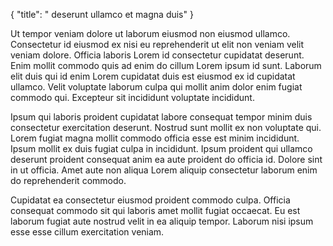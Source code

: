 {
  "title": " deserunt ullamco et magna duis"
}

Ut tempor veniam dolore ut laborum eiusmod non eiusmod ullamco. Consectetur id eiusmod ex nisi eu reprehenderit ut elit non veniam velit veniam dolore. Officia laboris Lorem id consectetur cupidatat deserunt. Enim mollit commodo quis ad enim do cillum Lorem ipsum id sunt. Laborum elit duis qui id enim Lorem cupidatat duis est eiusmod ex id cupidatat ullamco. Velit voluptate laborum culpa qui mollit anim dolor enim fugiat commodo qui. Excepteur sit incididunt voluptate incididunt.

Ipsum qui laboris proident cupidatat labore consequat tempor minim duis consectetur exercitation deserunt. Nostrud sunt mollit ex non voluptate qui. Lorem fugiat magna mollit commodo officia esse est minim incididunt. Ipsum mollit ex duis fugiat culpa in incididunt. Ipsum proident qui ullamco deserunt proident consequat anim ea aute proident do officia id. Dolore sint in ut officia. Amet aute non aliqua Lorem aliquip consectetur laborum enim do reprehenderit commodo.

Cupidatat ea consectetur eiusmod proident commodo culpa. Officia consequat commodo sit qui laboris amet mollit fugiat occaecat. Eu est laborum fugiat aute nostrud velit in ea aliquip tempor. Laborum nisi ipsum esse esse cillum exercitation veniam.
